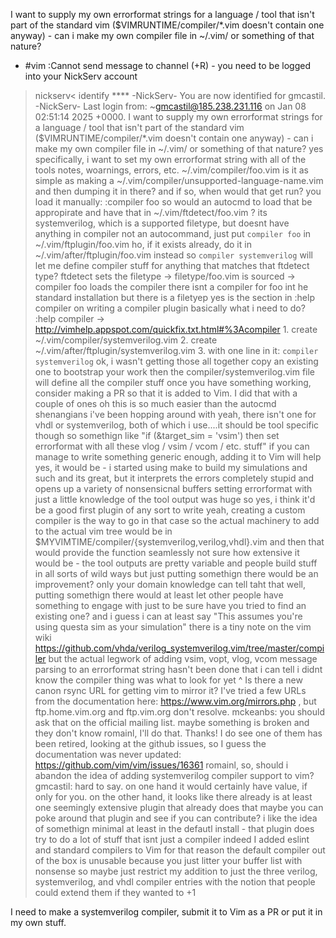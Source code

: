 <gmcastil> I want to supply my own errorformat strings for a language / tool that isn't part of the standard vim ($VIMRUNTIME/compiler/*.vim doesn't contain one anyway) - can i make my own compiler file in ~/.vim/ or something of that nature?
* #vim :Cannot send message to channel (+R) - you need to be logged into your NickServ account
>nickserv< identify ****
-NickServ- You are now identified for gmcastil.
-NickServ- Last login from: ~gmcastil@185.238.231.116 on Jan 08 02:51:14 2025 +0000.
<gmcastil> I want to supply my own errorformat strings for a language / tool that isn't part of the standard vim ($VIMRUNTIME/compiler/*.vim doesn't contain one anyway) - can i make my own compiler file in ~/.vim/ or something of that nature?
<romainl> yes
<gmcastil> specifically, i want to set my own errorformat string with all of the tools notes, woarnings, errors, etc.
<romainl> ~/.vim/compiler/foo.vim
<gmcastil> is it as simple as making a ~/.vim/compiler/unsupported-language-name.vim and then dumping it in there? and if so, when would that get run?
<romainl> you load it manually: :compiler foo
<gmcastil> so would an autocmd to load that be appropirate and have that in ~/.vim/ftdetect/foo.vim ?
<gmcastil> its systemverilog, which is a supported filetype, but doesnt have anything in compiler
<romainl> not an autocommand, just put `compiler foo` in ~/.vim/ftplugin/foo.vim
<romainl> ho, if it exists already, do it in ~/.vim/after/ftplugin/foo.vim instead
<gmcastil> so `compiler systemverilog` will let me define compiler stuff for anything that matches that ftdetect type?
<romainl> ftdetect sets the filetype -> filetype/foo.vim is sourced -> compiler foo loads the compiler
<gmcastil> there isnt a compiler for foo int he standard installation
<gmcastil> but there is a filetyep
<romainl> yes
<gmcastil> is the section in :help compiler on writing a compiler plugin basically what i need to do?
<digmbot> :help compiler -> http://vimhelp.appspot.com/quickfix.txt.html#%3Acompiler
<romainl> 1. create ~/.vim/compiler/systemverilog.vim
<romainl> 2. create ~/.vim/after/ftplugin/systemverilog.vim
<romainl> 3. with one line in it: `compiler systemverilog`
<gmcastil> ok, i wasn't getting those all together
<romainl> copy an existing one to bootstrap your work
<gmcastil> then the compiler/systemverilog.vim file will define all the compiler stuff
<romainl> once you have something working, consider making a PR so that it is added to Vim. I did that with a couple of ones
<gmcastil> oh this is so much easier than the autocmd shenangians i've been hopping around with
<gmcastil> yeah, there isn't one for vhdl or systemverilog, both of which i use....it should be tool specific though
<gmcastil> so somethign like "if (&target_sim = 'vsim') then set errorformat with all these vlog / vsim / vcom / etc. stuff"
<romainl> if you can manage to write something generic enough, adding it to Vim will help
<gmcastil> yes, it would be - i started using make to build my simulations and such and its great, but it interprets the errors completely stupid and opens up a variety of nonsensicnal buffers
<gmcastil> setting errorformat with just a little knowledge of the tool output was huge so yes, i think it'd be a good first plugin of any sort to write
<romainl> yeah, creating a custom compiler is the way to go in that case
<gmcastil> so the actual machinery to add to the actual vim tree would be in $MYVIMTIME/compiler/{systemverilog,verilog,vhdl}.vim and then that would provide the function seamlessly
<gmcastil> not sure how extensive it would be - the tool outputs are pretty variable
<gmcastil> and people build stuff in all sorts of wild ways
<gmcastil> but just putting somethign there would be an improvement?
<romainl> only your domain knowledge can tell taht
<romainl> that
<gmcastil> well, putting somethign there would at least let other people have something to engage with
<romainl> just to be sure have you tried to find an existing one?
<gmcastil> and i guess i can at least say "This assumes you're using questa sim as your simulation"
<gmcastil> there is a tiny note on the vim wiki
<romainl> https://github.com/vhda/verilog_systemverilog.vim/tree/master/compiler
<gmcastil> but the actual legwork of adding vsim, vopt, vlog, vcom message parsing to an errorformat string hasn't been done that i can tell
<gmcastil> i didnt know the compiler thing was what to look for yet
<romainl> ^
<mckeanbs> Is there a new canon rsync URL for getting vim to mirror it? I've tried a few URLs from the documentation here: https://www.vim.org/mirrors.php , but ftp.home.vim.org and ftp.vim.org don't resolve.
<romainl> mckeanbs: you should ask that on the official mailing list. maybe something is broken and they don't know
<mckeanbs> romainl, I'll do that. Thanks! I do see one of them has been retired, looking at the github issues, so I guess the documentation was never updated: https://github.com/vim/vim/issues/16361
<gmcastil> romainl, so, should i abandon the idea of adding systemverilog compiler support to vim?
<romainl> gmcastil: hard to say. on one hand it would certainly have value, if only for you. on the other hand, it looks like there already is at least one seemingly extensive plugin that already does that
<romainl> maybe you can poke around that plugin and see if you can contribute?
<gmcastil> i like the idea of somethign minimal at least in the defautl install - that plugin does try to do a lot of stuff that isnt just a compiler
<romainl> indeed
<romainl> I added eslint and standard compilers to Vim for that reason
<gmcastil> the default compiler out of the box is unusable because you just litter your buffer list with nonsense
<gmcastil> so maybe just restrict my addition to just the three verilog, systemverilog, and vhdl compiler entries with the notion that people could extend them if they wanted to
<romainl> +1


I need to make a systemverilog compiler, submit it to Vim as a PR or put it in
my own stuff.

